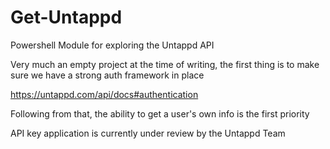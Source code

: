 # Get-Untappd
Powershell Module for exploring the Untappd API

Very much an empty project at the time of writing, the first thing is to make sure we have a strong auth framework in place

https://untappd.com/api/docs#authentication

Following from that, the ability to get a user's own info is the first priority

API key application is currently under review by the Untappd Team